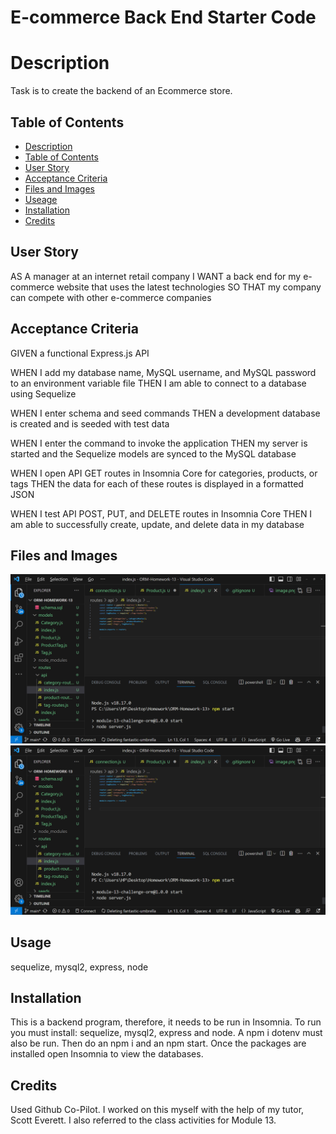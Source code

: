 # E-commerce Back End Starter Code

# Description
Task is to create the backend of an Ecommerce store.

## Table of Contents
* [Description](#description)
* [Table of Contents](#table-of-contents)
* [User Story](#user-story)
* [Acceptance Criteria](#acceptance-criteria)
* [Files and Images](#files-and-images)
* [Useage](#usage)
* [Installation](#installation)
* [Credits](#credits)

## User Story

AS A manager at an internet retail company
I WANT a back end for my e-commerce website that uses the latest technologies
SO THAT my company can compete with other e-commerce companies

## Acceptance Criteria

GIVEN a functional Express.js API

WHEN I add my database name, MySQL username, and MySQL password to an environment variable file
THEN I am able to connect to a database using Sequelize

WHEN I enter schema and seed commands
THEN a development database is created and is seeded with test data

WHEN I enter the command to invoke the application
THEN my server is started and the Sequelize models are synced to the MySQL database

WHEN I open API GET routes in Insomnia Core for categories, products, or tags
THEN the data for each of these routes is displayed in a formatted JSON

WHEN I test API POST, PUT, and DELETE routes in Insomnia Core
THEN I am able to successfully create, update, and delete data in my database

## Files and Images

![Image of terminal with ecommerce_db database](image.png)
![Alt text](image.png)

## Usage 

sequelize, mysql2, express, node

## Installation

This is a backend program, therefore, it needs to be run in Insomnia.  To run you must install: sequelize, mysql2, express and node.
A npm i dotenv must also be run. Then do an npm i and an npm start.
Once the packages are installed open Insomnia to view the databases.

## Credits
Used Github Co-Pilot.
I worked on this myself with the help of my tutor, Scott Everett.  I also referred to the class activities for Module 13.